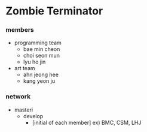 # Zombie Terminator

### members
- programming team
	- bae min cheon
	- choi seon mun
	- lyu ho jin
- art team
	- ahn jeong hee
	- kang yeon ju

### network
- masteri
	- develop
		- [initial of each member] ex) BMC, CSM, LHJ 
